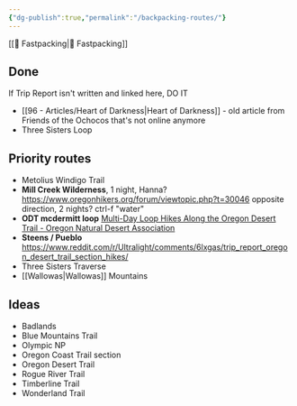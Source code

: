 ```yaml
---
{"dg-publish":true,"permalink":"/backpacking-routes/"}
---
```



[[📘 Fastpacking\|📘 Fastpacking]]

## Done

If Trip Report isn't written and linked here, DO IT

* [[96 - Articles/Heart of Darkness\|Heart of Darkness]] - old article from Friends of the Ochocos that's not online anymore
* Three Sisters Loop

## Priority routes

* Metolius Windigo Trail
* **Mill Creek Wilderness**, 1 night, Hanna? https://www.oregonhikers.org/forum/viewtopic.php?t=30046 opposite direction, 2 nights? ctrl-f "water"
* **ODT mcdermitt loop** [Multi-Day Loop Hikes Along the Oregon Desert Trail - Oregon Natural Desert Association](https://onda.org/2021/08/oregon-desert-trail-loop-hikes/)
* **Steens / Pueblo** https://www.reddit.com/r/Ultralight/comments/6lxgas/trip_report_oregon_desert_trail_section_hikes/
* Three Sisters Traverse
* [[Wallowas\|Wallowas]] Mountains

## Ideas

* Badlands
* Blue Mountains Trail
* Olympic NP
* Oregon Coast Trail section
* Oregon Desert Trail
* Rogue River Trail
* Timberline Trail
* Wonderland Trail
